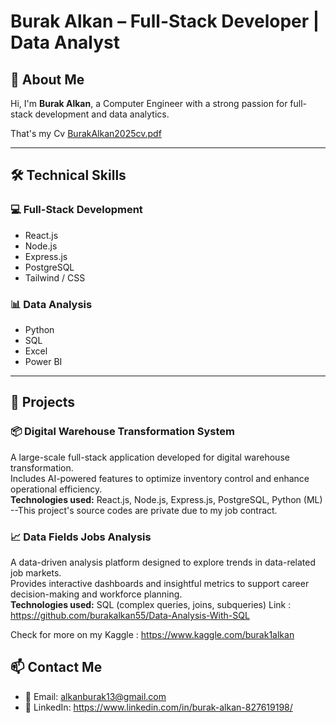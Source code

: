 # Burak Alkan – Full-Stack Developer | Data Analyst

## 💼 About Me

Hi, I'm **Burak Alkan**, a Computer Engineer with a strong passion for full-stack development and data analytics.  

That's my Cv [BurakAlkan2025cv.pdf](https://github.com/user-attachments/files/19866644/BurakAlkan2025cv.pdf)


---

## 🛠️ Technical Skills

### 💻 Full-Stack Development
- React.js  
- Node.js  
- Express.js  
- PostgreSQL  
- Tailwind / CSS  

### 📊 Data Analysis
- Python  
- SQL  
- Excel  
- Power BI  
---

## 🧠 Projects

### 📦 Digital Warehouse Transformation System
A large-scale full-stack application developed for digital warehouse transformation.  
Includes AI-powered features to optimize inventory control and enhance operational efficiency.  
**Technologies used:** React.js, Node.js, Express.js, PostgreSQL, Python (ML)
--This project's source codes are private due to my job contract.


### 📈 Data Fields Jobs Analysis
A data-driven analysis platform designed to explore trends in data-related job markets.  
Provides interactive dashboards and insightful metrics to support career decision-making and workforce planning.  
**Technologies used:** SQL (complex queries, joins, subqueries)
Link : https://github.com/burakalkan55/Data-Analysis-With-SQL

Check for more on my Kaggle : https://www.kaggle.com/burak1alkan

## 📫 Contact Me

- 📧 Email: alkanburak13@gmail.com  
- 🔗 LinkedIn: https://www.linkedin.com/in/burak-alkan-827619198/  



